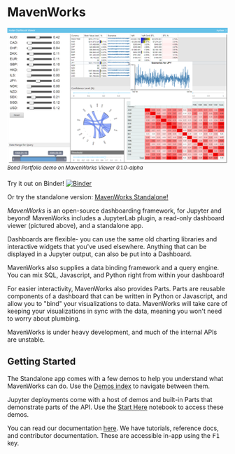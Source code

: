 # MavenWorks

![MavenWorks screenshot depicting the Volatility3D demo notebook, in /demos/Volatility3d.ipynb](./screenshot.png)
_<sup>Bond Portfolio demo on MavenWorks Viewer 0.1.0-alpha</sup>_

Try it out on Binder! [![Binder](https://mybinder.org/badge_logo.svg)](https://mybinder.org/v2/gh/Mavenomics/MavenWorks/binder?urlpath=lab)

Or try the standalone version: [MavenWorks Standalone!](https://mavenomics.github.io/MavenWorks/app)


*MavenWorks* is an open-source dashboarding framework, for Jupyter and
beyond! MavenWorks includes a JupyterLab plugin, a read-only dashboard viewer
(pictured above), and a standalone app.

Dashboards are flexible- you can use the same old charting libraries and
interactive widgets that you've used elsewhere. Anything that can be displayed
in a Jupyter output, can also be put into a Dashboard.

MavenWorks also supplies a data binding framework and a query engine. You can mix
SQL, Javascript, and Python right from within your dashboard!

For easier interactivity, MavenWorks also provides Parts. Parts are reusable
components of a dashboard that can be written in Python or Javascript, and allow
you to "bind" your visualizations to data. MavenWorks will take care of keeping your
visualizations in sync with the data, meaning you won't need to worry about
plumbing.

MavenWorks is under heavy development, and much of the internal APIs are unstable.

## Getting Started

The Standalone app comes with a few demos to help you understand what MavenWorks
can do. Use the [Demos index](https://mavenomics.github.io/MavenWorks/app/demos/index.html)
to navigate between them.

Jupyter deployments come with a host of demos and built-in Parts that
demonstrate parts of the API. Use the [Start Here](./demos/StartHere.ipynb)
notebook to access these demos.

You can read our documentation [here](https://mavenomics.github.io/MavenWorks/docs/index.md). We have tutorials,
reference docs, and contributor documentation. These are accessible in-app using
the <kbd>F1</kbd> key.
